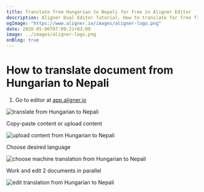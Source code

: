 ```yaml
---
title: Translate from Hungarian to Nepali for free in Aligner Editor
description: Aligner Dual Editor Tutorial. How to translate for free from Hungarian to Nepali. Aligner is multilingual document management platform. 
ogImage: "https://www.aligner.io/images/aligner-logo.png"
date: 2020-05-06T07:09:21+03:00
image: ../images/aligner-logo.png
onBlog: true
---
```


# How to translate document from Hungarian to Nepali

1. Go to editor at [app.aligner.io](https://app.aligner.io "Aligner App web page")

![translate from Hungarian to Nepali](../aligner-blank-editor.png "translate from Hungarian to Nepali")

Copy-paste content or upload content

![upload content from Hungarian to Nepali](../aligner-uploaded-document.png "upload content from Hungarian to Nepali")

Choose desired language

![choose machine translation from Hungarian to Nepali](../aligner-language-dropdown.png "choose machine translation from Hungarian to Nepali")

Work and edit 2 documents in parallel

![edit translation from Hungarian to Nepali](../aligner-double-sitded-editor.png "edit translation from Hungarian to Nepali")

